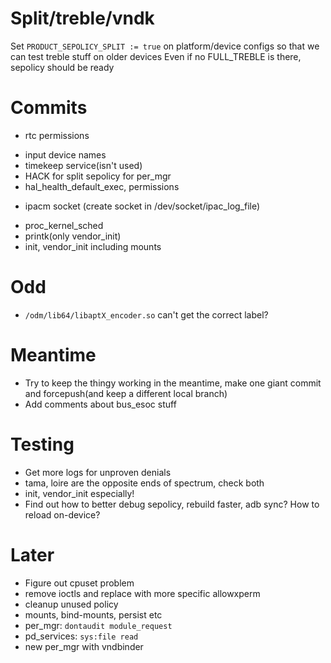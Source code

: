# Split/treble/vndk

Set `PRODUCT_SEPOLICY_SPLIT := true` on platform/device configs so that we can
test treble stuff on older devices
Even if no FULL_TREBLE is there, sepolicy should be ready

# Commits

<!-- - qcom.devup, with accompanying change in device-sony-common -->
  <!-- FIXME: see to it that sys.qcom.devup is removed from common! -->
<!-- - sysfs_bus_esoc -->
<!-- - qcrilam -->
<!-- - timekeep(one for .c, one for .java) -->
<!-- - bluetooth properties, hal_bluetooth_default -->
<!-- - rtc label -->
- rtc permissions
<!-- - cashsvr -->
- input device names
- timekeep service(isn't used)
- HACK for split sepolicy for per_mgr
- hal_health_default_exec, permissions
<!-- - cameraserver -->
<!-- - new props -->
- ipacm socket
  (create socket in /dev/socket/ipac_log_file)
<!-- - wifi_vendor_data_file deprecation and hostapd(remove file as well), wpa(_supplicant) -->
- proc_kernel_sched
- printk(only vendor_init)
- init, vendor_init including mounts

# Odd
- `/odm/lib64/libaptX_encoder.so` can't get the correct label?

# Meantime
- Try to keep the thingy working in the meantime, make one giant commit and
  forcepush(and keep a different local branch)
- Add comments about bus_esoc stuff

# Testing
- Get more logs for unproven denials
- tama, loire are the opposite ends of spectrum, check both
- init, vendor_init especially!
- Find out how to better debug sepolicy, rebuild faster, adb sync?
  How to reload on-device?

# Later
- Figure out cpuset problem
- remove ioctls and replace with more specific allowxperm
- cleanup unused policy
- mounts, bind-mounts, persist etc
- per_mgr: `dontaudit module_request`
- pd_services: `sys:file read`
- new per_mgr with vndbinder
